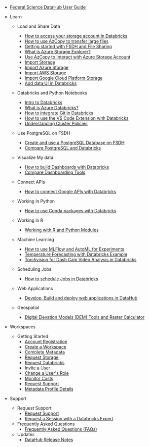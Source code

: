 - [Federal Science DataHub User Guide](/UserGuide/User-Guide.md)

- Learn [](Icon:LibraryBooks)
  - Load and Share Data
    - [How to access your storage account in Databricks](/UserGuide/Databricks/Access-your-storage-account-in-Databricks.md)
    - [How to use AzCopy to transfer large files](/UserGuide/Databricks/AzCopy.md)      
    - [Getting started with FSDH and File Sharing](/UserGuide/Tutorials/UseCase1.md)
    - [What is Azure Storage Explorer?](/UserGuide/Storage/Datahub-AzureStorage.md)
    - [Use AzCopy to Interact with Azure Storage Account](/UserGuide/Storage/Use-AzCopy.md)
    - [Import Storage](/UserGuide/Storage/Import-Storage.md)
    - [Import Azure Storage](/UserGuide/Storage/Import-Azure-Storage.md)
    - [Import AWS Storage](/UserGuide/Storage/Import-AWS-Storage.md)
    - [Import Google Cloud Platform Storage](/UserGuide/Storage/Import-GCP-Storage.md)
    - [Add data UI in Databricks](https://learn.microsoft.com/en-us/azure/databricks/ingestion/add-data/)

  - Databricks and Python Notebooks  
    - [Intro to Databricks](/UserGuide/Databricks/Databricks-101.md)
    - [What is Azure Databricks?](/UserGuide/Databricks/Databricks.md)
    - [How to integrate Git in Databricks](/UserGuide/Databricks/Git-Integration.md)
    - [How to use the VS Code Extension with Databricks](/UserGuide/Databricks/vscode_extension.md)
    - [Understanding Cluster Policies](/UserGuide/Databricks/Cluster-Policies.md)

  - Use PostgreSQL on FSDH
    - [Create and use a PostgreSQL Database on FSDH](/UserGuide/Database/Postgres.md)
    - [Compare PostgreSQL and Databricks](/UserGuide/Database/psql-databricks-comparison.md)

  - Visualize My data
    - [How to build Dashboards with Databricks](/UserGuide/Databricks/Dashboarding.md)
    - [Compare Dashboarding Tools](/UserGuide/Databricks/Dashboarding-Tool-Comparison.md)

  - Connect APIs
    - [How to connect Google APIs with Databricks](/UserGuide/Databricks/Connecting-Google-API.md)

  - Working in Python
    - [How to use Conda packages with Databricks](/UserGuide/Databricks/Conda-Packages.md)  

  - Working in R
    - [Working with R and Python Modules](/UserGuide/Databricks/Modules.md)

  - Machine Learning
    - [How to use MLFlow and AutoML for Experiments](/UserGuide/Databricks/Experiments-Automl.md)
    - [Temperature Forecasting with Databricks Example](/UserGuide/Tutorials/SST-Forecasting.md)
    - [Torchvision for Dash Cam Video Analysis in Databricks](/UserGuide/Tutorials/Torchvision.md)

  - Scheduling Jobs
    - [How to schedule Jobs in Databricks](/UserGuide/Databricks/Workflows.md)

  - Web Applications
    - [Develop, Build and deploy web applications in DataHub](/UserGuide/Tutorials/Build-deploy-webapp.md)
  
  - Geospatial
    - [Digital Elevation Models (DEM) Tools and Raster Calculator](https://www.statcan.gc.ca/en/wtc/online-lectures/qgis/2020020)

- Workspaces [](Icon:Workspaces)
  - Getting Started
    - [Account Registration](/UserGuide/Preregistration/Preregistration.md)
    - [Create a Workspace](/UserGuide/GettingStarted/Creating-a-workspace.md)
    - [Complete Metadata](/UserGuide/GettingStarted/Complete-metadata.md)
    - [Request Storage](/UserGuide/GettingStarted/Request-storage.md)
    - [Request Databricks](/UserGuide/GettingStarted/Request-databricks.md)
    - [Invite a User](/UserGuide/GettingStarted/Invite-a-user.md)
    - [Change a User's Role](/UserGuide/GettingStarted/Change-a-user-role.md)
    - [Monitor Costs](/UserGuide/GettingStarted/Monitor-workspace-costs.md)
    - [Request Support](/UserGuide/GettingStarted/Logging-a-ticket.md)
    - [Metadata Profile Details](/UserGuide/Workspace/Workspace-Profile-Metadata.md)

- Support [](Icon:HelpOutline)
  - Request Support
    - [Request Support](/UserGuide/GettingStarted/Logging-a-ticket.md)
    - [Request a Session with a Databricks Expert](/UserGuide/Databricks/Request-databricks-session.md)
  - Frequently Asked Questions
    - [Frequently Asked Questions (FAQs)](/UserGuide/FSDH-FAQs.md)
  - Updates 
    - [DataHub Release Notes](/UserGuide/Release-Notes.md)